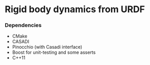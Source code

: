 # Rigid body dynamics from URDF


### Dependencies
* CMake
* CASADI
* Pinocchio (with Casadi interface)
* Boost for unit-testing and some asserts
* C++11

